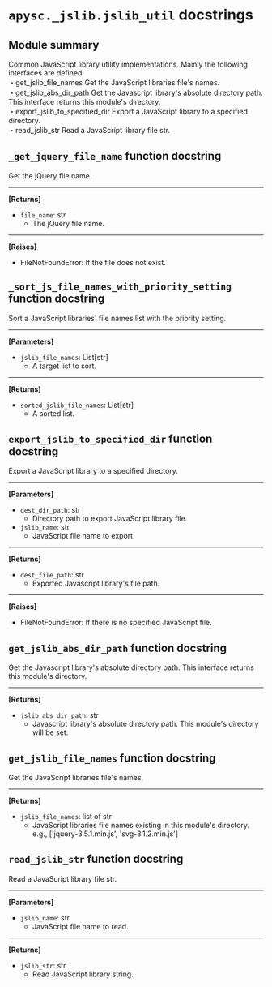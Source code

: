 # `apysc._jslib.jslib_util` docstrings

## Module summary

Common JavaScript library utility implementations. Mainly the following interfaces are defined: <br>・get_jslib_file_names Get the JavaScript libraries file's names. <br>・get_jslib_abs_dir_path Get the Javascript library's absolute directory path. This interface returns this module's directory. <br>・export_jslib_to_specified_dir Export a JavaScript library to a specified directory. <br>・read_jslib_str Read a JavaScript library file str.

## `_get_jquery_file_name` function docstring

Get the jQuery file name.<hr>

**[Returns]**

- `file_name`: str
  - The jQuery file name.

<hr>

**[Raises]**

- FileNotFoundError: If the file does not exist.

## `_sort_js_file_names_with_priority_setting` function docstring

Sort a JavaScript libraries' file names list with the priority setting.<hr>

**[Parameters]**

- `jslib_file_names`: List[str]
  - A target list to sort.

<hr>

**[Returns]**

- `sorted_jslib_file_names`: List[str]
  - A sorted list.

## `export_jslib_to_specified_dir` function docstring

Export a JavaScript library to a specified directory.<hr>

**[Parameters]**

- `dest_dir_path`: str
  - Directory path to export JavaScript library file.
- `jslib_name`: str
  - JavaScript file name to export.

<hr>

**[Returns]**

- `dest_file_path`: str
  - Exported Javascript library's file path.

<hr>

**[Raises]**

- FileNotFoundError: If there is no specified JavaScript file.

## `get_jslib_abs_dir_path` function docstring

Get the Javascript library's absolute directory path. This interface returns this module's directory.<hr>

**[Returns]**

- `jslib_abs_dir_path`: str
  - Javascript library's absolute directory path. This module's directory will be set.

## `get_jslib_file_names` function docstring

Get the JavaScript libraries file's names.<hr>

**[Returns]**

- `jslib_file_names`: list of str
  - JavaScript libraries file names existing in this module's directory. e.g., ['jquery-3.5.1.min.js', 'svg-3.1.2.min.js']

## `read_jslib_str` function docstring

Read a JavaScript library file str.<hr>

**[Parameters]**

- `jslib_name`: str
  - JavaScript file name to read.

<hr>

**[Returns]**

- `jslib_str`: str
  - Read JavaScript library string.